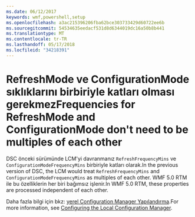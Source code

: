```yaml
---
ms.date: 06/12/2017
keywords: wmf,powershell,setup
ms.openlocfilehash: a3ac215396206fba62bce303733429d60722ee6b
ms.sourcegitcommit: 54534635eedacf531d8d6344019dc16a50b8b441
ms.translationtype: MT
ms.contentlocale: tr-TR
ms.lasthandoff: 05/17/2018
ms.locfileid: "34218391"
---
```

# <a name="frequencies-for-refreshmode-and-configurationmode-dont-need-to-be-multiples-of-each-other"></a><span data-ttu-id="8b4af-102">RefreshMode ve ConfigurationMode sıklıklarını birbiriyle katları olması gerekmez</span><span class="sxs-lookup"><span data-stu-id="8b4af-102">Frequencies for RefreshMode and ConfigurationMode don't need to be multiples of each other</span></span>

<span data-ttu-id="8b4af-103">DSC önceki sürümünde LCM'yi davranmanız `RefreshFrequencyMins` ve `ConfigurationModeFrequencyMins` birbiriyle katları olarak.</span><span class="sxs-lookup"><span data-stu-id="8b4af-103">In the previous version of DSC, the LCM would treat `RefreshFrequencyMins` and `ConfigurationModeFrequencyMins` as multiples of each other.</span></span> <span data-ttu-id="8b4af-104">WMF 5.0 RTM ile bu özelliklerin her biri bağımsız işlenir.</span><span class="sxs-lookup"><span data-stu-id="8b4af-104">In WMF 5.0 RTM, these properties are processed independent of each other.</span></span>

<span data-ttu-id="8b4af-105">Daha fazla bilgi için bkz: [yerel Configuration Manager Yapılandırma](https://msdn.microsoft.com/powershell/dsc/metaconfig).</span><span class="sxs-lookup"><span data-stu-id="8b4af-105">For more information, see [Configuring the Local Configuration Manager](https://msdn.microsoft.com/powershell/dsc/metaconfig).</span></span>
